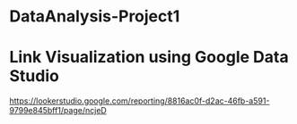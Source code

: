 # DataAnalysis-Project1


# Link Visualization using Google Data Studio
https://lookerstudio.google.com/reporting/8816ac0f-d2ac-46fb-a591-9799e845bff1/page/ncjeD
